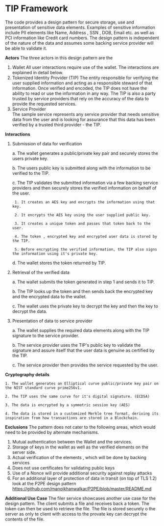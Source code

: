 # **TIP Framework**

The code provides a design pattern for secure storage, use and presentation of sensitive data elements. Examples of sensitive information include PII elements like Name, Address , SSN , DOB, Email etc. as well as PCI information like Credit card numbers. 
The design pattern is independent of the nature of the data and assumes some backing service provider will be able to validate it. 

**Actors**
The three actors in this design pattern are the 
1. Wallet 
All user interactions require use of the wallet. The interactions are explained in detail below. 
2. Tokenized Identity Provider (TIP)
The entity responsible for verifying the user supplied information and acting as a responsible steward of that information. Once verified and encoded, the TIP does not have the ability to read or use the information in any way.
The TIP is also a party trusted by service providers that rely on the accuracy of the data to provide the requested services. 
3. Service Provider  
The sample service represents any service provider that needs sensitive data from the user and is looking for assurance that this data has been verified by a trusted third provider - the TIP.

**Interactions**

1. Submission of data for verification 

    a. The wallet generates a public/private key pair and securely stores the users private key. 
    
    b. The users public key is submitted along with the information to be verified to the TIP. 
    
    c. The TIP validates the submitted information via a few backing service providers and then securely stores the verified information on behalf of the user. 
        
        1. It creates an AES key and encrypts the information using that key.
        
        2. It encrypts the AES key using the user supplied public key. 
        
        3. It creates a unique token and passes that token back to the user.
        
        4. The token , encrypted key and encrypted user data is stored by the TIP. 
        
        5. Before encrypting the verified information, the TIP also signs the information using it's private key. 
        
    d.  The wallet stores the token returned by TIP.    

2. Retrieval of the verified data 

    a. The wallet submits the token generated in step 1 and sends it to TIP.
    
    b. The TIP looks up the token and then sends back the encrypted key and the encrypted data to the wallet. 
    
    c. The wallet uses the private key to decrypt the key and then the key to decrypt the data. 
 
3. Presentation of data to service provider 

    a. The wallet supplies the required data elements along with the TIP signature to the service provider. 
    
    b. The service provider uses the TIP's public key to validate the signature and assure itself that the user data is genuine as certified by the TIP. 
    
    c. The service provider then provides the service requested by the user.

**Cryptography details**

    1. The wallet generates an Elliptical curve public/private key pair on the NIST standard curve prime256v1. 
    
    2. The TIP uses the same curve for it's digital signature. (ECDSA)
    
    3. The data is encrypted by a symmetric session key (AES) 
    
    4. The data is stored in a customized Merkle tree format, deriving its inspiration from how transactions are stored in a Blockchain. 

**Exclusions**
The pattern does not cater to the following areas, which would need to be provided by alternate mechanisms.
1. Mutual authentication between the Wallet and the services.
2. Storage of keys in the wallet as well as the verified elements on the server side.  
3. Actual verification of the elements , which will be done by backing services
4. Does not use certificates for validating public keys
5. Use of a Nonce will provide additional security against replay attacks
6. For an additional layer of protection of data in transit (on top of TLS 1.2) look at the P2PE design pattern https://github.com/manojkhanwalkar/P2PE/blob/master/README.md

**Additional Use Case**
The filer service showcases another use case for the design pattern. The client submits a file and receives back a token. The token can then be used to retrieve the file. The file is stored securely o the server as only te client with access to the provate key can decrypt the contents of the file. 